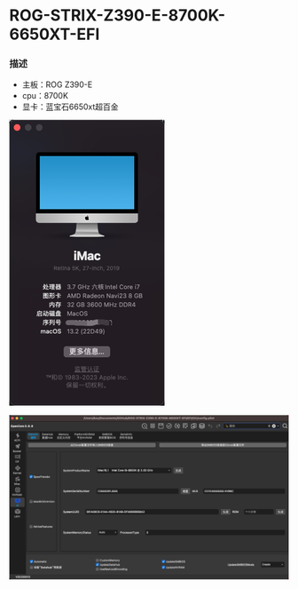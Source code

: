 # ROG-STRIX-Z390-E-8700K-6650XT-EFI
### 描述
- 主板：ROG Z390-E
- cpu：8700K
- 显卡：蓝宝石6650xt超百金

![](/WX20230208-225243.png)

![](/WX20230208-232529.png)
